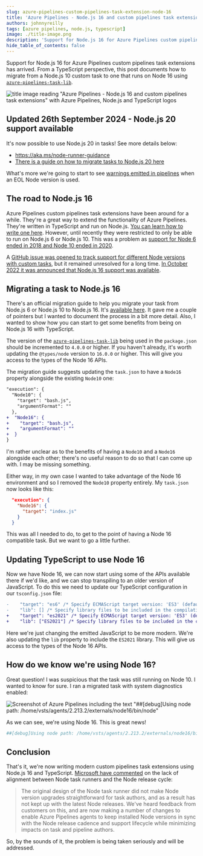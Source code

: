 ```yaml
---
slug: azure-pipelines-custom-pipelines-task-extension-node-16
title: 'Azure Pipelines - Node.js 16 and custom pipelines task extensions'
authors: johnnyreilly
tags: [azure pipelines, node.js, typescript]
image: ./title-image.png
description: 'Support for Node.js 16 for Azure Pipelines custom pipelines task extensions has arrived. From a TypeScript perspective, this post documents how to migrate.'
hide_table_of_contents: false
---
```


Support for Node.js 16 for Azure Pipelines custom pipelines task extensions has arrived. From a TypeScript perspective, this post documents how to migrate from a Node.js 10 custom task to one that runs on Node 16 using [`azure-pipelines-task-lib`](https://www.npmjs.com/package/azure-pipelines-task-lib).

![title image reading "Azure Pipelines - Node.js 16 and custom pipelines task extensions" with Azure Pipelines, Node.js and TypeScript logos](title-image.png)

## Updated 26th September 2024 - Node.js 20 support available

It's now possible to use Node.js 20 in tasks! See more details below:

- https://aka.ms/node-runner-guidance
- [There is a guide on how to migrate tasks to Node.js 20 here](https://github.com/microsoft/azure-pipelines-tasks/blob/master/docs/migrateNode20.md)

What's more we're going to start to see [warnings emitted in pipelines](https://learn.microsoft.com/en-us/azure/devops/release-notes/2024/pipelines/sprint-240-update#tasks-that-use-an-end-of-life-node-runner-version-to-execute-emit-warnings) when an EOL Node version is used.

<!--truncate-->

## The road to Node.js 16

Azure Pipelines custom pipelines task extensions have been around for a while. They're a great way to extend the functionality of Azure Pipelines. They're written in TypeScript and run on Node.js. [You can learn how to write one here](https://learn.microsoft.com/en-us/azure/devops/extend/develop/add-build-task?view=azure-devops). However, until recently they were restricted to only be able to run on Node.js 6 or Node.js 10. This was a problem as [support for Node 6 ended in 2018 and Node 10 ended in 2020](https://endoflife.date/nodejs).

A [GitHub issue was opened to track support for different Node versions with custom tasks](https://github.com/microsoft/azure-pipelines-agent/issues/3195), but it remained unresolved for a long time. [In October 2022 it was announced that Node.js 16 support was available](https://learn.microsoft.com/en-us/azure/devops/release-notes/2022/sprint-210-update#node-16-task-runner-in-pipeline-agent).

## Migrating a task to Node.js 16

There's an official migration guide to help you migrate your task from Node.js 6 or Node.js 10 to Node.js 16. It's [available here](https://github.com/microsoft/azure-pipelines-tasks/blob/3ab93334eb3e5c1f3750403e3b6f976909ae45c3/docs/migrateNode16.md). It gave me a couple of pointers but I wanted to document the process in a bit more detail. Also, I wanted to show how you can start to get some benefits from being on Node.js 16 with TypeScript.

The version of the [`azure-pipelines-task-lib`](https://www.npmjs.com/package/azure-pipelines-task-lib) being used in the `package.json` should be incremented to `4.0.0` or higher. If you haven't already, it's worth updating the `@types/node` version to `16.0.0` or higher. This will give you access to the types of the Node 16 APIs.

The migration guide suggests updating the `task.json` to have a `Node16` property alongside the existing `Node10` one:

```diff
"execution": {
  "Node10": {
    "target": "bash.js",
    "argumentFormat": ""
  },
+  "Node16": {
+    "target": "bash.js",
+    "argumentFormat": ""
+  }
}
```

I'm rather unclear as to the benefits of having a `Node10` and a `Node16` alongside each other; there's no useful reason to do so that I can come up with. I may be missing something.

Either way, in my own case I wanted to take advantage of the Node 16 environment and so I removed the `Node10` property entirely. My `task.json` now looks like this:

```json
  "execution": {
    "Node16": {
      "target": "index.js"
    }
  }
```

This was all I needed to do, to get to the point of having a Node 16 compatible task. But we want to go a little further.

## Updating TypeScript to use Node 16

Now we have Node 16, we can now start using some of the APIs available there if we'd like, and we can stop transpiling to an older version of JavaScript. To do this we need to update our TypeScript configuration in our `tsconfig.json` file:

```diff
-    "target": "es6" /* Specify ECMAScript target version: 'ES3' (default), 'ES5', 'ES2015', 'ES2016', 'ES2017', 'ES2018', 'ES2019', 'ES2020', or 'ESNEXT'. */,
-    "lib": [] /* Specify library files to be included in the compilation. */,
+    "target": "es2021" /* Specify ECMAScript target version: 'ES3' (default), 'ES5', 'ES2015', 'ES2016', 'ES2017', 'ES2018', 'ES2019', 'ES2020', or 'ESNEXT'. */,
+    "lib": ["ES2021"] /* Specify library files to be included in the compilation. */,
```

Here we're just changing the emitted JavaScript to be more modern. We're also updating the `lib` property to include the `ES2021` library. This will give us access to the types of the Node 16 APIs.

## How do we know we're using Node 16?

Great question! I was suspicious that the task was still running on Node 10. I wanted to know for sure. I ran a migrated task with system diagnostics enabled:

![Screenshot of Azure Pipelines including the text "##[debug]Using node path: /home/vsts/agents/2.213.2/externals/node16/bin/node"](screenshot-azure-pipelines-node-16.png)

As we can see, we're using Node 16. This is great news!

```bash
##[debug]Using node path: /home/vsts/agents/2.213.2/externals/node16/bin/node
```

## Conclusion

That's it, we're now writing modern custom pipelines task extensions using Node.js 16 and TypeScript. [Microsoft have commented](https://learn.microsoft.com/en-us/azure/devops/release-notes/2022/sprint-210-update#node-16-task-runner-in-pipeline-agent) on the lack of alignment between Node task runners and the Node release cycle:

> The original design of the Node task runner did not make Node version upgrades straightforward for task authors, and as a result has not kept up with the latest Node releases. We've heard feedback from customers on this, and are now making a number of changes to enable Azure Pipelines agents to keep installed Node versions in sync with the Node release cadence and support lifecycle while minimizing impacts on task and pipeline authors.

So, by the sounds of it, the problem is being taken seriously and will be addressed.
